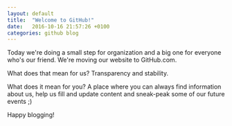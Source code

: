 ```yaml
---
layout: default
title:  "Welcome to GitHub!"
date:   2016-10-16 21:57:26 +0100
categories: github blog
---
```

Today we're doing a small step for organization and a big one for everyone who's our friend.
We're moving our website to GitHub.com.

What does that mean for us? Transparency and stability.

What does it mean for you? A place where you can always find information about us, help us fill and update content and sneak-peak some of our future events ;)

Happy blogging!
